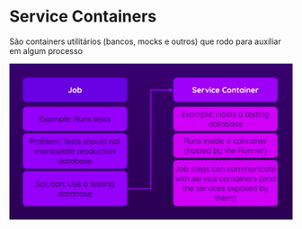 # Service Containers

São containers utilitários (bancos, mocks e outros) que rodo para auxiliar em algum processo

![alt text](../assets/service-containers.png)